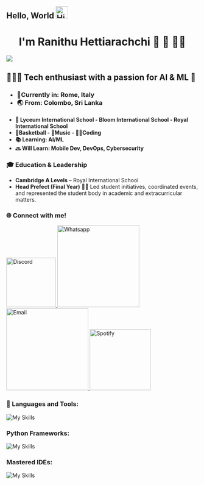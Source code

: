 ## Hello, World <img src="https://x.tw93.fun/images/hi.gif" alt="Hi GIF" style="width:1.5em;">

<h1 align="center">I'm Ranithu Hettiarachchi 🏀 🎵 🧑‍💻</h1>

![](https://komarev.com/ghpvc/?username=ranithu-h&color=brightgreen&style=for-the-badge)

## 👨🏽‍💻 Tech enthusiast with a passion for AI & ML 🤖

<h3>

- 📍Currently in: Rome, Italy
- 🌏 From: Colombo, Sri Lanka

</h3>
<h4>

- 🏫 Lyceum International School - Bloom International School - Royal International School
- 🏀Basketball - 🎵Music - 🧑‍💻Coding
- 📚 Learning: AI/ML
- 🔜 Will Learn: Mobile Dev, DevOps, Cybersecurity

</h4>

### 🎓 Education & Leadership

- **Cambridge A Levels** – Royal International School  
- **Head Prefect (Final Year)**
  👨‍🏫 Led student initiatives, coordinated events, and represented the student body in academic and extracurricular matters.

<h3>🌐 Connect with me!</h3>

<p>
  <a href="https://discord.com/users/1024615398915719209">
  <img src="https://img.shields.io/badge/GeNiUS-7289DA?style=for-the-badge&logo=discord&logoColor=white" alt="Discord" width="130">
  </a>

  <a href="https://wa.me/+393291020070">
  <img src="https://img.shields.io/badge/Ranithu 🎧🏀🫧🧸-25D366?style=for-the-badge&logo=whatsapp&logoColor=white" alt="Whatsapp" width="215">
  </a>

  <a href="https://mail.google.com/mail/?view=cm&fs=1&to=ranithuhetti10@gmail.com"> 
  <img src="https://img.shields.io/badge/Ranithuhetti10-ff0000?style=for-the-badge&logo=gmail&logoColor=white" alt="Email" width="215"> 
</a>


  <a href="https://open.spotify.com/user/31zcwc5qqbxbzukn77cvc2tydwya">
  <img src="https://img.shields.io/badge/Ranithu:o-1ED760?style=for-the-badge&logo=spotify&logoColor=white" alt="Spotify" width="160">
  </a>
</p>

<h3>🧰 Languages and Tools: </h3>

![My Skills](https://skillicons.dev/icons?i=js,html,css,md,github,git,python,java,c,lua,linux,bash,windows,notion&theme=dark)

<h3> Python Frameworks: </h3>

![My Skills](https://skillicons.dev/icons?i=django,flask&theme=dark)

<h3>Mastered IDEs: </h3>

![My Skills](https://skillicons.dev/icons?i=vscode,eclipse,idea&theme=dark)
